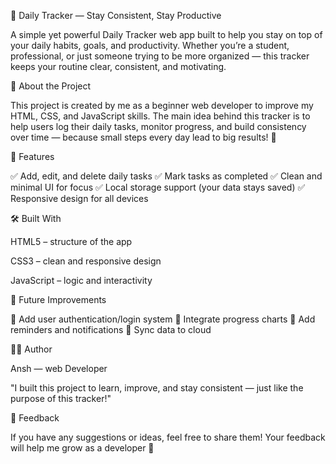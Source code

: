 🌟 Daily Tracker — Stay Consistent, Stay Productive

A simple yet powerful Daily Tracker web app built to help you stay on top of your daily habits, goals, and productivity.
Whether you’re a student, professional, or just someone trying to be more organized — this tracker keeps your routine clear, consistent, and motivating.

🧠 About the Project

This project is created by me as a beginner web developer to improve my HTML, CSS, and JavaScript skills.
The main idea behind this tracker is to help users log their daily tasks, monitor progress, and build consistency over time — because small steps every day lead to big results! 💪

🚀 Features

✅ Add, edit, and delete daily tasks
✅ Mark tasks as completed
✅ Clean and minimal UI for focus
✅ Local storage support (your data stays saved)
✅ Responsive design for all devices

🛠️ Built With

HTML5 – structure of the app

CSS3 – clean and responsive design

JavaScript – logic and interactivity

🎯 Future Improvements

🔹 Add user authentication/login system
🔹 Integrate progress charts
🔹 Add reminders and notifications
🔹 Sync data to cloud

👨‍💻 Author

Ansh — web Developer

"I built this project to learn, improve, and stay consistent — just like the purpose of this tracker!"

💬 Feedback

If you have any suggestions or ideas, feel free to share them!
Your feedback will help me grow as a developer 🙌

